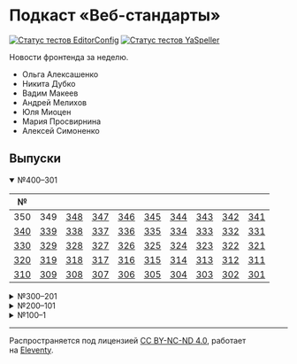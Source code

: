 # Подкаст «Веб-стандарты»

[![Статус тестов EditorConfig](https://github.com/web-standards-ru/podcast/workflows/EditorConfig/badge.svg)](https://github.com/web-standards-ru/podcast/actions/workflows/editorconfig.yml)
[![Статус тестов YaSpeller](https://github.com/web-standards-ru/podcast/workflows/YaSpeller/badge.svg)](https://github.com/web-standards-ru/podcast/actions/workflows/yaspeller.yml)

Новости фронтенда за неделю.

- Ольга Алексашенко
- Никита Дубко
- Вадим Макеев
- Андрей Мелихов
- Юля Миоцен
- Мария Просвирнина
- Алексей Симоненко

## Выпуски

<details open>
    <summary>№400–301</summary>

| №       |         |         |         |         |         |         |         |         |         |
| ------- | ------- | ------- | ------- | ------- | ------- | ------- | ------- | ------- | ------- |
| 350     | 349     | [348][] | [347][] | [346][] | [345][] | [344][] | [343][] | [342][] | [341][] |
| [340][] | [339][] | [338][] | [337][] | [336][] | [335][] | [334][] | [333][] | [332][] | [331][] |
| [330][] | [329][] | [328][] | [327][] | [326][] | [325][] | [324][] | [323][] | [322][] | [321][] |
| [320][] | [319][] | [318][] | [317][] | [316][] | [315][] | [314][] | [313][] | [312][] | [311][] |
| [310][] | [309][] | [308][] | [307][] | [306][] | [305][] | [304][] | [303][] | [302][] | [301][] |

</details>

<details>
    <summary>№300–201</summary>

| №       |         |         |         |         |         |         |         |         |         |
| ------- | ------- | ------- | ------- | ------- | ------- | ------- | ------- | ------- | ------- |
| [300][] | [299][] | [298][] | [297][] | [296][] | [295][] | [294][] | [293][] | [292][] | [291][] |
| [290][] | [289][] | [288][] | [287][] | [286][] | [285][] | [284][] | [283][] | [282][] | [281][] |
| [280][] | [279][] | [278][] | [277][] | [276][] | [275][] | [274][] | [273][] | [272][] | [271][] |
| [270][] | [269][] | [268][] | [267][] | [266][] | [265][] | [264][] | [263][] | [262][] | [261][] |
| [260][] | [259][] | [258][] | [257][] | [256][] | [255][] | [254][] | [253][] | [252][] | [251][] |
| [250][] | [249][] | [248][] | [247][] | [246][] | [245][] | [244][] | [243][] | [242][] | [241][] |
| [240][] | [239][] | [238][] | [237][] | [236][] | [235][] | [234][] | [233][] | [232][] | [231][] |
| [230][] | [229][] | [228][] | [227][] | [226][] | [225][] | [224][] | [223][] | [222][] | [221][] |
| [220][] | [219][] | [218][] | [217][] | [216][] | [215][] | [214][] | [213][] | [212][] | [211][] |
| [210][] | [209][] | [208][] | [207][] | [206][] | [205][] | [204][] | [203][] | [202][] | [201][] |

</details>

<details>
    <summary>№200–101</summary>

| №       |         |         |         |         |         |         |         |         |         |
| ------- | ------- | ------- | ------- | ------- | ------- | ------- | ------- | ------- | ------- |
| [200][] | [199][] | [198][] | [197][] | [196][] | [195][] | [194][] | [193][] | [192][] | [191][] |
| [190][] | [189][] | [188][] | [187][] | [186][] | [185][] | [184][] | [183][] | [182][] | [181][] |
| [180][] | [179][] | [178][] | [177][] | [176][] | [175][] | [174][] | [173][] | [172][] | [171][] |
| [170][] | [169][] | [168][] | [167][] | [166][] | [165][] | [164][] | [163][] | [162][] | [161][] |
| [160][] | [159][] | [158][] | [157][] | [156][] | [155][] | [154][] | [153][] | [152][] | [151][] |
| [150][] | [149][] | [148][] | [147][] | [146][] | [145][] | [144][] | [143][] | [142][] | [141][] |
| [140][] | [139][] | [138][] | [137][] | [136][] | [135][] | [134][] | [133][] | [132][] | [131][] |
| [130][] | [129][] | [128][] | [127][] | [126][] | [125][] | [124][] | [123][] | [122][] | [121][] |
| [120][] | [119][] | [118][] | [117][] | [116][] | [115][] | [114][] | [113][] | [112][] | [111][] |
| [110][] | [109][] | [108][] | [107][] | [106][] | [105][] | [104][] | [103][] | [102][] | [101][] |

</details>

<details>
    <summary>№100–1</summary>

| №       |         |         |         |         |         |         |         |         |         |
| ------- | ------- | ------- | ------- | ------- | ------- | ------- | ------- | ------- | ------- |
| [100][] | [99][]  | [98][]  | [97][]  | [96][]  | [95][]  | [94][]  | [93][]  | [92][]  | [91][]  |
| [90][]  | [89][]  | [88][]  | [87][]  | [86][]  | [85][]  | [84][]  | [83][]  | [82][]  | [81][]  |
| [80][]  | [79][]  | [78][]  | [77][]  | [76][]  | [75][]  | [74][]  | [73][]  | [72][]  | [71][]  |
| [70][]  | [69][]  | [68][]  | [67][]  | [66][]  | [65][]  | [64][]  | [63][]  | [62][]  | [61][]  |
| [60][]  | [59][]  | [58][]  | [57][]  | [56][]  | [55][]  | [54][]  | [53][]  | [52][]  | [51][]  |
| [50][]  | [49][]  | [48][]  | [47][]  | [46][]  | [45][]  | [44][]  | [43][]  | [42][]  | [41][]  |
| [40][]  | [39][]  | [38][]  | [37][]  | [36][]  | [35][]  | [34][]  | [33][]  | [32][]  | [31][]  |
| [30][]  | [29][]  | [28][]  | [27][]  | [26][]  | [25][]  | [24][]  | [23][]  | [22][]  | [21][]  |
| [20][]  | [19][]  | [18][]  | [17][]  | [16][]  | [15][]  | [14][]  | [13][]  | [12][]  | [11][]  |
| [10][]  | [9][]   | [8][]   | [7][]   | [6][]   | [5][]   | [4][]   | [3][]   | [2][]   | [1][]   |

</details>

[348]: src/episodes/348.md
[347]: src/episodes/347.md
[346]: src/episodes/346.md
[345]: src/episodes/345.md
[344]: src/episodes/344.md
[343]: src/episodes/343.md
[342]: src/episodes/342.md
[341]: src/episodes/341.md
[340]: src/episodes/340.md
[339]: src/episodes/339.md
[338]: src/episodes/338.md
[337]: src/episodes/337.md
[336]: src/episodes/336.md
[335]: src/episodes/335.md
[334]: src/episodes/334.md
[333]: src/episodes/333.md
[332]: src/episodes/332.md
[331]: src/episodes/331.md
[330]: src/episodes/330.md
[329]: src/episodes/329.md
[328]: src/episodes/328.md
[327]: src/episodes/327.md
[326]: src/episodes/326.md
[325]: src/episodes/325.md
[324]: src/episodes/324.md
[323]: src/episodes/323.md
[322]: src/episodes/322.md
[321]: src/episodes/321.md
[320]: src/episodes/320.md
[319]: src/episodes/319.md
[318]: src/episodes/318.md
[317]: src/episodes/317.md
[316]: src/episodes/316.md
[315]: src/episodes/315.md
[314]: src/episodes/314.md
[313]: src/episodes/313.md
[312]: src/episodes/312.md
[311]: src/episodes/311.md
[310]: src/episodes/310.md
[309]: src/episodes/309.md
[308]: src/episodes/308.md
[307]: src/episodes/307.md
[306]: src/episodes/306.md
[305]: src/episodes/305.md
[304]: src/episodes/304.md
[303]: src/episodes/303.md
[302]: src/episodes/302.md
[301]: src/episodes/301.md
[300]: src/episodes/300.md
[299]: src/episodes/299.md
[298]: src/episodes/298.md
[297]: src/episodes/297.md
[296]: src/episodes/296.md
[295]: src/episodes/295.md
[294]: src/episodes/294.md
[293]: src/episodes/293.md
[292]: src/episodes/292.md
[291]: src/episodes/291.md
[290]: src/episodes/290.md
[289]: src/episodes/289.md
[288]: src/episodes/288.md
[287]: src/episodes/287.md
[286]: src/episodes/286.md
[285]: src/episodes/285.md
[284]: src/episodes/284.md
[283]: src/episodes/283.md
[282]: src/episodes/282.md
[281]: src/episodes/281.md
[280]: src/episodes/280.md
[279]: src/episodes/279.md
[278]: src/episodes/278.md
[277]: src/episodes/277.md
[276]: src/episodes/276.md
[275]: src/episodes/275.md
[274]: src/episodes/274.md
[273]: src/episodes/273.md
[272]: src/episodes/272.md
[271]: src/episodes/271.md
[270]: src/episodes/270.md
[269]: src/episodes/269.md
[268]: src/episodes/268.md
[267]: src/episodes/267.md
[266]: src/episodes/266.md
[265]: src/episodes/265.md
[264]: src/episodes/264.md
[263]: src/episodes/263.md
[262]: src/episodes/262.md
[261]: src/episodes/261.md
[260]: src/episodes/260.md
[259]: src/episodes/259.md
[258]: src/episodes/258.md
[257]: src/episodes/257.md
[256]: src/episodes/256.md
[255]: src/episodes/255.md
[254]: src/episodes/254.md
[253]: src/episodes/253.md
[252]: src/episodes/252.md
[251]: src/episodes/251.md
[250]: src/episodes/250.md
[249]: src/episodes/249.md
[248]: src/episodes/248.md
[247]: src/episodes/247.md
[246]: src/episodes/246.md
[245]: src/episodes/245.md
[244]: src/episodes/244.md
[243]: src/episodes/243.md
[242]: src/episodes/242.md
[241]: src/episodes/241.md
[240]: src/episodes/240.md
[239]: src/episodes/239.md
[238]: src/episodes/238.md
[237]: src/episodes/237.md
[236]: src/episodes/236.md
[235]: src/episodes/235.md
[234]: src/episodes/234.md
[233]: src/episodes/233.md
[232]: src/episodes/232.md
[231]: src/episodes/231.md
[230]: src/episodes/230.md
[229]: src/episodes/229.md
[228]: src/episodes/228.md
[227]: src/episodes/227.md
[226]: src/episodes/226.md
[225]: src/episodes/225.md
[224]: src/episodes/224.md
[223]: src/episodes/223.md
[222]: src/episodes/222.md
[221]: src/episodes/221.md
[220]: src/episodes/220.md
[219]: src/episodes/219.md
[218]: src/episodes/218.md
[217]: src/episodes/217.md
[216]: src/episodes/216.md
[215]: src/episodes/215.md
[214]: src/episodes/214.md
[213]: src/episodes/213.md
[212]: src/episodes/212.md
[211]: src/episodes/211.md
[210]: src/episodes/210.md
[209]: src/episodes/209.md
[208]: src/episodes/208.md
[207]: src/episodes/207.md
[206]: src/episodes/206.md
[205]: src/episodes/205.md
[204]: src/episodes/204.md
[203]: src/episodes/203.md
[202]: src/episodes/202.md
[201]: src/episodes/201.md
[200]: src/episodes/200.md
[199]: src/episodes/199.md
[198]: src/episodes/198.md
[197]: src/episodes/197.md
[196]: src/episodes/196.md
[195]: src/episodes/195.md
[194]: src/episodes/194.md
[193]: src/episodes/193.md
[192]: src/episodes/192.md
[191]: src/episodes/191.md
[190]: src/episodes/190.md
[189]: src/episodes/189.md
[188]: src/episodes/188.md
[187]: src/episodes/187.md
[186]: src/episodes/186.md
[185]: src/episodes/185.md
[184]: src/episodes/184.md
[183]: src/episodes/183.md
[182]: src/episodes/182.md
[181]: src/episodes/181.md
[180]: src/episodes/180.md
[179]: src/episodes/179.md
[178]: src/episodes/178.md
[177]: src/episodes/177.md
[176]: src/episodes/176.md
[175]: src/episodes/175.md
[174]: src/episodes/174.md
[173]: src/episodes/173.md
[172]: src/episodes/172.md
[171]: src/episodes/171.md
[170]: src/episodes/170.md
[169]: src/episodes/169.md
[168]: src/episodes/168.md
[167]: src/episodes/167.md
[166]: src/episodes/166.md
[165]: src/episodes/165.md
[164]: src/episodes/164.md
[163]: src/episodes/163.md
[162]: src/episodes/162.md
[161]: src/episodes/161.md
[160]: src/episodes/160.md
[159]: src/episodes/159.md
[158]: src/episodes/158.md
[157]: src/episodes/157.md
[156]: src/episodes/156.md
[155]: src/episodes/155.md
[154]: src/episodes/154.md
[153]: src/episodes/153.md
[152]: src/episodes/152.md
[151]: src/episodes/151.md
[150]: src/episodes/150.md
[149]: src/episodes/149.md
[148]: src/episodes/148.md
[147]: src/episodes/147.md
[146]: src/episodes/146.md
[145]: src/episodes/145.md
[144]: src/episodes/144.md
[143]: src/episodes/143.md
[142]: src/episodes/142.md
[141]: src/episodes/141.md
[140]: src/episodes/140.md
[139]: src/episodes/139.md
[138]: src/episodes/138.md
[137]: src/episodes/137.md
[136]: src/episodes/136.md
[135]: src/episodes/135.md
[134]: src/episodes/134.md
[133]: src/episodes/133.md
[132]: src/episodes/132.md
[131]: src/episodes/131.md
[130]: src/episodes/130.md
[129]: src/episodes/129.md
[128]: src/episodes/128.md
[127]: src/episodes/127.md
[126]: src/episodes/126.md
[125]: src/episodes/125.md
[124]: src/episodes/124.md
[123]: src/episodes/123.md
[122]: src/episodes/122.md
[121]: src/episodes/121.md
[120]: src/episodes/120.md
[119]: src/episodes/119.md
[118]: src/episodes/118.md
[117]: src/episodes/117.md
[116]: src/episodes/116.md
[115]: src/episodes/115.md
[114]: src/episodes/114.md
[113]: src/episodes/113.md
[112]: src/episodes/112.md
[111]: src/episodes/111.md
[110]: src/episodes/110.md
[109]: src/episodes/109.md
[108]: src/episodes/108.md
[107]: src/episodes/107.md
[106]: src/episodes/106.md
[105]: src/episodes/105.md
[104]: src/episodes/104.md
[103]: src/episodes/103.md
[102]: src/episodes/102.md
[101]: src/episodes/101.md
[100]: src/episodes/100.md
[99]: src/episodes/99.md
[98]: src/episodes/98.md
[97]: src/episodes/97.md
[96]: src/episodes/96.md
[95]: src/episodes/95.md
[94]: src/episodes/94.md
[93]: src/episodes/93.md
[92]: src/episodes/92.md
[91]: src/episodes/91.md
[90]: src/episodes/90.md
[89]: src/episodes/89.md
[88]: src/episodes/88.md
[87]: src/episodes/87.md
[86]: src/episodes/86.md
[85]: src/episodes/85.md
[84]: src/episodes/84.md
[83]: src/episodes/83.md
[82]: src/episodes/82.md
[81]: src/episodes/81.md
[80]: src/episodes/80.md
[79]: src/episodes/79.md
[78]: src/episodes/78.md
[77]: src/episodes/77.md
[76]: src/episodes/76.md
[75]: src/episodes/75.md
[74]: src/episodes/74.md
[73]: src/episodes/73.md
[72]: src/episodes/72.md
[71]: src/episodes/71.md
[70]: src/episodes/70.md
[69]: src/episodes/69.md
[68]: src/episodes/68.md
[67]: src/episodes/67.md
[66]: src/episodes/66.md
[65]: src/episodes/65.md
[64]: src/episodes/64.md
[63]: src/episodes/63.md
[62]: src/episodes/62.md
[61]: src/episodes/61.md
[60]: src/episodes/60.md
[59]: src/episodes/59.md
[58]: src/episodes/58.md
[57]: src/episodes/57.md
[56]: src/episodes/56.md
[55]: src/episodes/55.md
[54]: src/episodes/54.md
[53]: src/episodes/53.md
[52]: src/episodes/52.md
[51]: src/episodes/51.md
[50]: src/episodes/50.md
[49]: src/episodes/49.md
[48]: src/episodes/48.md
[47]: src/episodes/47.md
[46]: src/episodes/46.md
[45]: src/episodes/45.md
[44]: src/episodes/44.md
[43]: src/episodes/43.md
[42]: src/episodes/42.md
[41]: src/episodes/41.md
[40]: src/episodes/40.md
[39]: src/episodes/39.md
[38]: src/episodes/38.md
[37]: src/episodes/37.md
[36]: src/episodes/36.md
[35]: src/episodes/35.md
[34]: src/episodes/34.md
[33]: src/episodes/33.md
[32]: src/episodes/32.md
[31]: src/episodes/31.md
[30]: src/episodes/30.md
[29]: src/episodes/29.md
[28]: src/episodes/28.md
[27]: src/episodes/27.md
[26]: src/episodes/26.md
[25]: src/episodes/25.md
[24]: src/episodes/24.md
[23]: src/episodes/23.md
[22]: src/episodes/22.md
[21]: src/episodes/21.md
[20]: src/episodes/20.md
[19]: src/episodes/19.md
[18]: src/episodes/18.md
[17]: src/episodes/17.md
[16]: src/episodes/16.md
[15]: src/episodes/15.md
[14]: src/episodes/14.md
[13]: src/episodes/13.md
[12]: src/episodes/12.md
[11]: src/episodes/11.md
[10]: src/episodes/10.md
[9]: src/episodes/9.md
[8]: src/episodes/8.md
[7]: src/episodes/7.md
[6]: src/episodes/6.md
[5]: src/episodes/5.md
[4]: src/episodes/4.md
[3]: src/episodes/3.md
[2]: src/episodes/2.md
[1]: src/episodes/1.md

---
Распространяется под лицензией [СС BY-NC-ND 4.0](LICENSE.md), работает на [Eleventy](https://www.11ty.io/).
